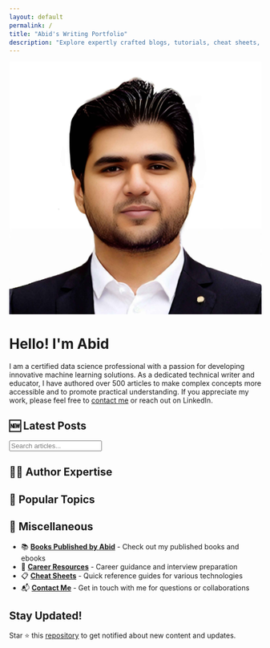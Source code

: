 ```yaml
---
layout: default
permalink: /
title: "Abid's Writing Portfolio"
description: "Explore expertly crafted blogs, tutorials, cheat sheets, projects, book reviews, and career resources in data and AI."
---
```


<link rel="stylesheet" href="assets/css/main.css">
<script src="assets/js/search.js" defer></script>

<div class="author-section">
  <img src="assets/images/author.jpg" alt="Abid's Profile Picture" class="author-image">
  
  <div class="author-bio">    <h1 class="author-title">Hello! I'm Abid</h1>
    <p class="author-description">
      I am a certified data science professional with a passion for developing innovative machine learning solutions. As a dedicated technical writer and educator, I have authored over 500 articles to make complex concepts more accessible and to promote practical understanding. If you appreciate my work, please feel free to <a href="pages/contact" class="highlight-link">contact me</a> or reach out on LinkedIn.
    </p>
  </div>
</div>

## 🆕 Latest Posts
<style>
  /* Compact latest list, scoped to this page */
  .latest-list { list-style: none; padding: 0; margin: 0 0 0.75rem 0; }
  .latest-list li { display: flex; align-items: center; gap: 10px; padding: 6px 8px; border-radius: 6px; }
  .latest-list li + li { margin-top: 4px; }
  .latest-dot { width: 6px; height: 6px; border-radius: 50%; background: var(--secondary-color); flex: 0 0 6px; }
  .latest-link { color: var(--text-color); text-decoration: none; font-weight: 400; }
  .latest-link:hover { text-decoration: underline; color: var(--secondary-color); }
  .latest-date { margin-left: auto; color: #9aa0a6; font-size: 0.9em; white-space: nowrap; }
</style>
<div id="latestList"></div>
<script>
  fetch('/assets/data/latest.json')
    .then(r => r.json())
    .then(items => {
      const latest = Array.isArray(items) ? items.slice(0, 3) : [];
      const el = document.getElementById('latestList');
      if (!el) return;
      if (latest.length === 0) {
        el.innerHTML = '<p>No recent posts.</p>';
        return;
      }
      const formatDate = (value) => {
        if (!value) return '';
        const d = new Date(value);
        if (isNaN(d.getTime())) return value; // show raw if unparsable
        return d.toLocaleDateString(undefined, { year: 'numeric', month: 'short', day: '2-digit' });
      };
      const list = latest.map(item => `
        <li>
          <span class="latest-dot"></span>
          <a class="latest-link" href="${item.url}">${item.title}</a>
          ${item.date ? `<span class="latest-date">${formatDate(item.date)}</span>` : ''}
        </li>
      `).join('');
      el.innerHTML = `<ul class="latest-list">${list}</ul>`;
    })
    .catch(err => console.error('Failed to load latest posts:', err));
</script>

<div class="search-container">
  <i class="fas fa-search search-icon"></i>
  <input type="text" id="searchInput" class="search-input" placeholder="Search articles...">
</div>
<div id="searchResults"></div>

## 👨‍🔬 Author Expertise 

<div id="expertiseGrid" class="content-grid"></div>

## 🎯 Popular Topics

<div id="topicsGrid" class="topics-grid"></div>


<script>
fetch('/assets/data/content.json')
  .then(response => response.json())
  .then(data => {
    // Populate expertise section
    const expertiseGrid = document.getElementById('expertiseGrid');
    data.expertise.forEach(item => {
      expertiseGrid.innerHTML += `
        <div class="content-card">
          <h3><i class="${item.icon}" style="color: var(--secondary-color);"></i> ${item.title}</h3>
          <p>${item.description}</p>
          <a href="${item.link}" style="color: var(--secondary-color);">Learn More →</a>
        </div>
      `;
    });

    // Populate topics section
    const topicsGrid = document.getElementById('topicsGrid');
    data.topics.forEach(topic => {
      topicsGrid.innerHTML += `
        <a href="${topic.link}" class="topic-link">
          <i class="${topic.icon}"></i> ${topic.title}
        </a>
      `;
    });
  })
  .catch(error => {
    console.error('Error loading content data:', error);
  });
</script>

## 📖 Miscellaneous

- 📚 **[Books Published by Abid](pages/books-by-abid)** - Check out my published books and ebooks
- 📝 **[Career Resources](pages/career-advice)** - Career guidance and interview preparation
- 📋 **[Cheat Sheets](pages/cheat-sheets)** - Quick reference guides for various technologies
- 📬 **[Contact Me](pages/contact)** - Get in touch with me for questions or collaborations

<div class="cta-section">
  <h2>Stay Updated!</h2>
  <p>Star ⭐ this <a href="https://github.com/kingabzpro/Writing-Portfolio">repository</a> to get notified about new content and updates.</p>
  
  <div id="socialLinks" class="social-links"></div>
</div>

<script>
fetch('/assets/data/content.json')
  .then(response =[0m response.json())
  .then(data => {
    // Populate social links
    const socialLinks = document.getElementById('socialLinks');
    data.social.forEach(link => {
      socialLinks.innerHTML += `
        <a href="${link.url}"><i class="${link.icon}"></i></a>
      `;
    });
  })
  .catch(error => {
    console.error('Error loading social links:', error);
  });

</script>
